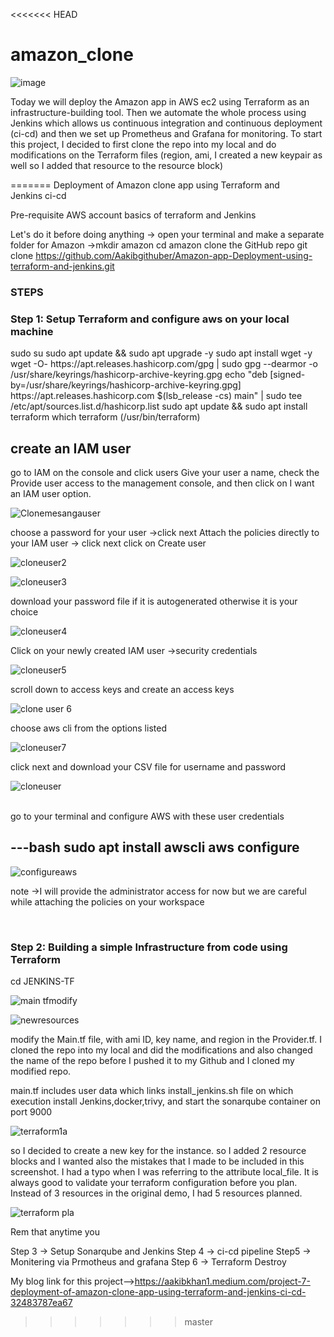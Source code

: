 <<<<<<< HEAD
<h1>amazon_clone</h1>

![image](https://github.com/user-attachments/assets/ae121445-b862-4c10-a109-81e1e6367603)

Today we will deploy the Amazon app in AWS ec2 using Terraform as an infrastructure-building tool. Then we automate the whole process using Jenkins which allows us continuous integration and continuous deployment (ci-cd) and then we set up Prometheus and Grafana for monitoring. To start this project, I decided to first clone the repo into my local and do modifications on the Terraform files (region, ami, I created a new keypair as well so I added that resource to the resource block)

=======
Deployment of Amazon clone app using Terraform and Jenkins ci-cd

Pre-requisite
AWS account
basics of terraform and Jenkins

Let's do it
before doing anything →
open your terminal and make a separate folder for Amazon →mkdir amazon
cd amazon
clone the GitHub repo
git clone https://github.com/Aakibgithuber/Amazon-app-Deployment-using-terraform-and-jenkins.git

<h3>STEPS</h3>
<h3>Step 1: Setup Terraform and configure aws on your local machine</h3>
  sudo su
  sudo apt update && sudo apt upgrade -y
  sudo apt install wget -y
  wget -O- https://apt.releases.hashicorp.com/gpg | sudo gpg --dearmor -o /usr/share/keyrings/hashicorp-archive-keyring.gpg
  echo "deb [signed-by=/usr/share/keyrings/hashicorp-archive-keyring.gpg] https://apt.releases.hashicorp.com $(lsb_release -cs) main" | sudo tee 
  /etc/apt/sources.list.d/hashicorp.list
  sudo apt update && sudo apt install terraform
  which terraform (/usr/bin/terraform)

  <h2>create an IAM user</h2>
  
  go to IAM on the console and click users
  Give your user a name, check the Provide user access to the management console, and then click on I want an IAM user option.

  ![Clonemesangauser](https://github.com/user-attachments/assets/787785a7-a10c-438b-bb42-ddbd27af70bd)

  
  choose a password for your user →click next
  Attach the policies directly to your IAM user → click next
  click on Create user


  ![cloneuser2](https://github.com/user-attachments/assets/7c08df31-2558-4469-9ab0-9a25fd01358d)


  ![cloneuser3](https://github.com/user-attachments/assets/d389e3f0-364c-4b7b-ae72-7cb4f7718775)


  download your password file if it is autogenerated otherwise it is your choice

  ![cloneuser4](https://github.com/user-attachments/assets/c20924a6-7a56-4983-bd0d-ce7724e7a775)

 
  Click on your newly created  IAM user →security credentials


 ![cloneuser5](https://github.com/user-attachments/assets/9079878b-388e-4b3e-95c7-7a20a9b65b79)

  
  
  scroll down to access keys and create an access keys


  ![clone user 6](https://github.com/user-attachments/assets/d6094bbc-3ac4-40e0-b4ec-2f3d2ca21f29)

  

  choose aws cli from the options listed



  ![cloneuser7](https://github.com/user-attachments/assets/c7705aa3-b164-4155-95dc-f90a64f0fb34)
  

  click next and download your CSV file for username and password

  

 ![cloneuser](https://github.com/user-attachments/assets/dd45f7dd-edc1-4dcf-a7d1-7866e38051cd)


  <br>
  go to your terminal and configure AWS with these user credentials

  ---bash
      sudo apt install awscli 
      aws configure
  ---


  ![configureaws](https://github.com/user-attachments/assets/5b8efb5a-400e-4f62-b5ea-de84457c6e2f)


  note →I will provide the administrator access for now but we are careful while attaching the policies on your workspace

  </br>
  
<h3>Step 2: Building a simple Infrastructure from code using Terraform</h3>

 cd JENKINS-TF

 ![main tfmodify](https://github.com/user-attachments/assets/cf66f730-928e-4018-ae45-b2bbf7e70301)



 ![newresources](https://github.com/user-attachments/assets/0ffcc126-2d50-43b7-bc4b-a43ea7ca5203)

 


modify the Main.tf file, with ami ID, key name, and region in the Provider.tf. I cloned the repo into my local and did the modifications and also changed the name of the repo before I pushed it to my Github and I cloned my modified repo.

main.tf includes user data which links install_jenkins.sh file on which execution install Jenkins,docker,trivy, and start the sonarqube container on port 9000


![terraform1a](https://github.com/user-attachments/assets/3c2609c4-9aa6-473a-9bca-b438fee85c33)


so I decided to create a new key for the instance. so I added 2 resource blocks and I wanted also the mistakes that I made to be included in this screenshot. I had a typo when I was referring to the attribute local_file. It is always good to validate your terraform configuration before you plan. Instead of 3 resources in the original demo, I had 5 resources planned.


![terraform pla](https://github.com/user-attachments/assets/ba219eaa-70bd-4fd4-b8d6-114179d5a860)


Rem that anytime you 
 
Step 3 → Setup Sonarqube and Jenkins
Step 4 → ci-cd pipeline
Step5 → Monitering via Prmotheus and grafana
Step 6 → Terraform Destroy

My blog link for this project-->https://aakibkhan1.medium.com/project-7-deployment-of-amazon-clone-app-using-terraform-and-jenkins-ci-cd-32483787ea67
                
>>>>>>> master
